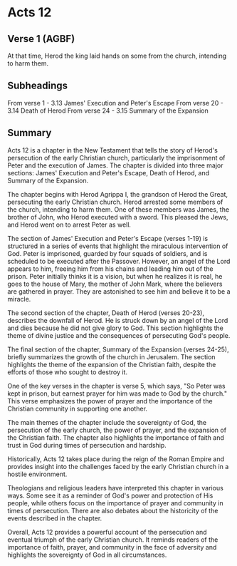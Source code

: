 # Acts 12

## Verse 1 (AGBF)

At that time, Herod the king laid hands on some from the church, intending to harm them.

## Subheadings

From verse 1 - 3.13 James' Execution and Peter's Escape
From verse 20 - 3.14 Death of Herod
From verse 24 - 3.15 Summary of the Expansion

## Summary

Acts 12 is a chapter in the New Testament that tells the story of Herod's persecution of the early Christian church, particularly the imprisonment of Peter and the execution of James. The chapter is divided into three major sections: James' Execution and Peter's Escape, Death of Herod, and Summary of the Expansion.

The chapter begins with Herod Agrippa I, the grandson of Herod the Great, persecuting the early Christian church. Herod arrested some members of the church, intending to harm them. One of these members was James, the brother of John, who Herod executed with a sword. This pleased the Jews, and Herod went on to arrest Peter as well.

The section of James' Execution and Peter's Escape (verses 1-19) is structured in a series of events that highlight the miraculous intervention of God. Peter is imprisoned, guarded by four squads of soldiers, and is scheduled to be executed after the Passover. However, an angel of the Lord appears to him, freeing him from his chains and leading him out of the prison. Peter initially thinks it is a vision, but when he realizes it is real, he goes to the house of Mary, the mother of John Mark, where the believers are gathered in prayer. They are astonished to see him and believe it to be a miracle.

The second section of the chapter, Death of Herod (verses 20-23), describes the downfall of Herod. He is struck down by an angel of the Lord and dies because he did not give glory to God. This section highlights the theme of divine justice and the consequences of persecuting God's people.

The final section of the chapter, Summary of the Expansion (verses 24-25), briefly summarizes the growth of the church in Jerusalem. The section highlights the theme of the expansion of the Christian faith, despite the efforts of those who sought to destroy it.

One of the key verses in the chapter is verse 5, which says, "So Peter was kept in prison, but earnest prayer for him was made to God by the church." This verse emphasizes the power of prayer and the importance of the Christian community in supporting one another.

The main themes of the chapter include the sovereignty of God, the persecution of the early church, the power of prayer, and the expansion of the Christian faith. The chapter also highlights the importance of faith and trust in God during times of persecution and hardship.

Historically, Acts 12 takes place during the reign of the Roman Empire and provides insight into the challenges faced by the early Christian church in a hostile environment.

Theologians and religious leaders have interpreted this chapter in various ways. Some see it as a reminder of God's power and protection of His people, while others focus on the importance of prayer and community in times of persecution. There are also debates about the historicity of the events described in the chapter.

Overall, Acts 12 provides a powerful account of the persecution and eventual triumph of the early Christian church. It reminds readers of the importance of faith, prayer, and community in the face of adversity and highlights the sovereignty of God in all circumstances.